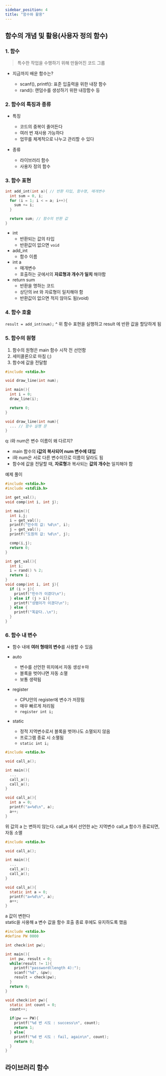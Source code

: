 ```yaml
---
sidebar_position: 4
title: "함수와 활용"
---
```


## 함수의 개념 및 활용(사용자 정의 함수)

### 1. 함수

> 특수한 작업을 수행하기 위해 만들어진 코드 그룹

- 지금까지 배운 함수는?

  - scanf(), printf(): 표준 입출력을 위한 내장 함수
  - rand(): 랜덤수를 생성하기 위한 내장함수 등

### 2. 함수의 특징과 종류

- 특징

  - 코드의 중복이 줄어든다
  - 여러 번 재사용 가능하다
  - 업무를 체계적으로 나누고 관리할 수 있다

- 종류
  - 라이브러리 함수
  - 사용자 정의 함수

### 3. 함수 표현

```c
int add_int(int a){ // 반환 타입, 함수명, 매개변수
  int sum = 0, i;
  for (i = 1; i < = a; i++){
    sum += i;
  }

  return sum; // 함수의 반환 값
}
```

- int
  - 반환되는 값의 타입
  - 반환값이 없으면 `void`
- add_int
  - 함수 이름
- int a
  - 매개변수
  - 호출하는 곳에서의 **자료형과 개수가 일치** 해야함
- return sum
  - 반환을 명하는 코드
  - 상단의 int 와 자료형이 일치해야 함
  - 반환값이 없으면 적지 않아도 됨(void)

### 4. 함수 호출

`result = add_int(num);` ^ 위 함수 표현을 실행하고 result 에 반환 값을 할당하게 됨

### 5. 함수의 원형

1. 함수의 원형은 main 함수 시작 전 선언함
2. 세미콜론으로 마침 (;)
3. 함수에 값을 전달함

```c
#include <stdio.h>

void draw_line(int num);

int main(){
  int i = 0;
  draw_line(i);

  return 0;
}

void draw_line(int num){
  ... // 함수 실행 문
}
```

q: i와 num은 변수 이름이 왜 다르지?

- main 함수의 **i값의 복사되어 num 변수에 대입**
- i와 num은 서로 다른 변수이므로 이름이 달라도 됨
- 함수에 값을 전달할 때, **자료형**과 복사되는 **값의 개수는** 일치해야 함

예제 풀이

```c
#include <stdio.h>
#include <stdlib.h>

int get_val();
void comp(int i, int j);

int main(){
  int i,j;
  i = get_val();
  printf("민수의 값: %d\n", i);
  j = get_val();
  printf("도원의 값: %d\n", j);

  comp(i,j);
  return 0;
}

int get_val(){
  int i;
  i = rand() % 2;
  return i;
}
void comp(int i, int j){
  if (i > j){
    printf("민수가 이겼다\n");
  } else if (j > i){
    printf("성범이가 이겼다\n");
  } else {
    printf("똑같다..\n");
  }
}
```

### 6. 함수 내 변수

- 함수 내에 **여러 형태의 변수**를 사용할 수 있음

- auto
  - 변수를 선언한 위치에서 자동 생성ㅎ마
  - 블록을 벗어나면 자동 소멸
  - 보통 생략됨
- register
  - CPU안의 register에 변수가 저장됨
  - 매우 빠르게 처리됨
  - `register int i;`
- static
  - 정적 지역변수로서 블록을 벗어나도 소멸되지 않음
  - 프로그램 종료 시 소멸됨
  - `static int i;`

```c
#include <stdio.h>

void call_a();

int main(){
  ...
  call_a();
  call_a();
}

void call_a(){
  int a = 0;
  printf("a=%d\n", a);
  a++;
}
```

위 값의 a 는 변하지 않는다.
call_a 에서 선언한 a는 지역변수
call_a 함수가 종료되면, 자동 소멸

```c
#include <stdio.h>

void call_a();

int main(){
  ...
  call_a();
  call_a();
}

void call_a(){
  static int a = 0;
  printf("a=%d\n", a);
  a++;
}
```

a 값이 변한다  
static을 사용해 a 변수 값을 함수 호출 종료 후에도 유지하도록 했음

```c
#include <stdio.h>
#define PW 0000

int check(int pw);

int main(){
  int pw, result = 0;
  while(result != 1){
    printf("password(length 4):");
    scanf("%d", &pw);
    result = check(pw);
  }
  return 0;
}

void check(int pw){
  static int count = 0;
  count++;

  if(pw == PW){
    printf("%d 번 시도 : success\n", count);
    return 1;
  } else{
    printf("%d 번 시도 : fail, again\n", count);
    return 0;
  }
}
```

## 라이브러리 함수
